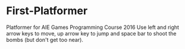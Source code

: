 # First-Platformer
Platformer for AIE Games Programming Course 2016
Use left and right arrow keys to move, up arrow key to jump and space bar to shoot the bombs (but don't get too near).
